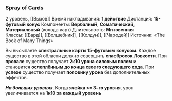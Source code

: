 ### Spray of Cards

2 уровень, [[Вызов]]
Время накладывания: **1 действие**
Дистанция: **15-футовый конус**
Компоненты: **Вербалный**, **Соматический**, **Материальный** (колода карт)
Длительность: **Мгновенная**
Классы: [[Бард]], [[Волшебник]], [[Колдун]], [[Чародей]]
Источник: «The Book of Many Things»

Вы высыпаете **спектральные карты 15-футовым конусом**. Каждое существо в этой области должно совершить **спасбросок Ловкости**. При **провале** существо получает **2к10 урона силовым полем** и становится **ослеплённым до конца своего следующего хода**. При **успехе** существо получает **половину урона** без дополнительных эффектов.

**_На больших уровнях_**. Когда **ячейка >= 3-го уровня**, урон увеличивается на **1к10 за каждый уровень**